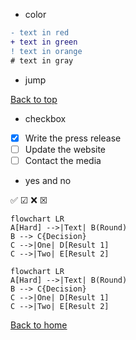 - color

```diff
- text in red
+ text in green
! text in orange
# text in gray
```

- jump

<a href="#top">Back to top</a>

- checkbox

- [x] Write the press release
- [ ] Update the website
- [ ] Contact the media

- yes and no

✅ &#9745;
❌ &#9746;

```
flowchart LR
A[Hard] -->|Text| B(Round)
B --> C{Decision}
C -->|One| D[Result 1]
C -->|Two| E[Result 2]
```
```mermaid
flowchart LR
A[Hard] -->|Text| B(Round)
B --> C{Decision}
C -->|One| D[Result 1]
C -->|Two| E[Result 2]
```

<a href="index.md">Back to home</a>
